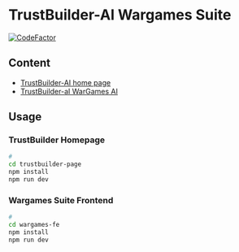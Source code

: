 # TrustBuilder-AI Wargames Suite

[![CodeFactor](https://www.codefactor.io/repository/github/trustbuilder-ai/trustbuilder-ai-frontends/badge)](https://www.codefactor.io/repository/github/trustbuilder-ai/trustbuilder-ai-frontends)

## Content

- [TrustBuilder-AI home page](trustbuilder-page/README.md)
- [TrustBuilder-aI WarGames AI](wargames-fe/README.md)

## Usage

### TrustBuilder Homepage

```sh
# 
cd trustbuilder-page
npm install
npm run dev
```

### Wargames Suite Frontend

```sh
# 
cd wargames-fe
npm install
npm run dev
```
